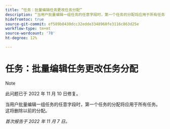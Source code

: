 ```yaml
---
title: “任务：批量编辑任务更改任务分配”
description: “当用户批量编辑一组任务的任意字段时，第一个任务的分配将应用于所有任务。 这将删除以前的分配。”
hidefromtoc: true
source-git-commit: ef589b0430dcc32edde3348960fe3116c863d25e
workflow-type: tm+mt
source-wordcount: '78'
ht-degree: 12%

---
```



# 任务：批量编辑任务更改任务分配

>[!NOTE]
>
>此问题已于 2022 年 11 月 10 日修复。


当用户批量编辑一组任务的任意字段时，第一个任务的分配将应用于所有任务。 这将删除以前的分配。

_首次报告于 2022 年 11 月 7 日。_

